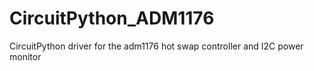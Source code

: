 # CircuitPython_ADM1176
CircuitPython driver for the adm1176 hot swap controller and I2C power monitor
